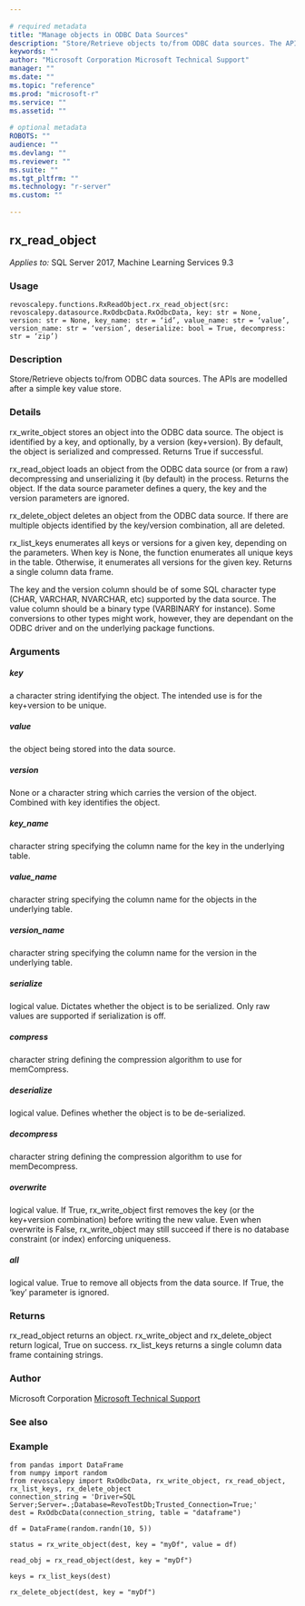 ```yaml
--- 
 
# required metadata 
title: "Manage objects in ODBC Data Sources" 
description: "Store/Retrieve objects to/from ODBC data sources. The APIs are modelled" 
keywords: "" 
author: "Microsoft Corporation Microsoft Technical Support" 
manager: "" 
ms.date: "" 
ms.topic: "reference" 
ms.prod: "microsoft-r" 
ms.service: "" 
ms.assetid: "" 
 
# optional metadata 
ROBOTS: "" 
audience: "" 
ms.devlang: "" 
ms.reviewer: "" 
ms.suite: "" 
ms.tgt_pltfrm: "" 
ms.technology: "r-server" 
ms.custom: "" 
 
---
```


## rx_read_object


*Applies to:* SQL Server 2017, Machine Learning Services 9.3


### Usage



```
revoscalepy.functions.RxReadObject.rx_read_object(src: revoscalepy.datasource.RxOdbcData.RxOdbcData, key: str = None, version: str = None, key_name: str = ‘id’, value_name: str = ‘value’, version_name: str = ‘version’, deserialize: bool = True, decompress: str = ‘zip’)
```




### Description

Store/Retrieve objects to/from ODBC data sources. The APIs are modelled
after a simple key value store.


### Details

rx_write_object stores an object into the ODBC data source. The object
is identified by a key, and optionally, by a version (key+version). By
default, the object is serialized and compressed. Returns True if
successful.

rx_read_object loads an object from the ODBC data source (or from a
raw) decompressing and unserializing it (by default) in the process.
Returns the object. If the data source parameter defines a query, the
key and the version parameters are ignored.

rx_delete_object deletes an object from the ODBC data source. If there
are multiple objects identified by the key/version combination, all are
deleted.

rx_list_keys enumerates all keys or versions for a given key, depending
on the parameters. When key is None, the function enumerates all unique
keys in the table. Otherwise, it enumerates all versions for the given
key. Returns a single column data frame.

The key and the version column should be of some SQL character type
(CHAR, VARCHAR, NVARCHAR, etc) supported by the data source. The value
column should be a binary type (VARBINARY for instance). Some
conversions to other types might work, however, they are dependant on
the ODBC driver and on the underlying package functions.


### Arguments


##### key

a character string identifying the object. The intended use is
for the key+version to be unique.


##### value

the object being stored into the data source.


##### version

None or a character string which carries the version of the
object. Combined with key identifies the object.


##### key_name

character string specifying the column name for the key in
the underlying table.


##### value_name

character string specifying the column name for the
objects in the underlying table.


##### version_name

character string specifying the column name for the
version in the underlying table.


##### serialize

logical value. Dictates whether the object is to be
serialized. Only raw values are supported if serialization is off.


##### compress

character string defining the compression algorithm to use
for memCompress.


##### deserialize

logical value. Defines whether the object is to be
de-serialized.


##### decompress

character string defining the compression algorithm to
use for memDecompress.


##### overwrite

logical value. If True, rx_write_object first removes the
key (or the key+version combination) before writing the new value. Even
when overwrite is False, rx_write_object may still succeed if there is no
database constraint (or index) enforcing uniqueness.


##### all

logical value. True to remove all objects from the data source.
If True, the ‘key’ parameter is ignored.


### Returns

rx_read_object returns an object. rx_write_object and rx_delete_object
return logical, True on success. rx_list_keys returns a single column
data frame containing strings.


### Author

Microsoft Corporation [Microsoft Technical Support](https://go.microsoft.com/fwlink/?LinkID=698556&clcid=0x409.md)


### See also


### Example



```
from pandas import DataFrame
from numpy import random
from revoscalepy import RxOdbcData, rx_write_object, rx_read_object, rx_list_keys, rx_delete_object
connection_string = 'Driver=SQL Server;Server=.;Database=RevoTestDb;Trusted_Connection=True;'
dest = RxOdbcData(connection_string, table = "dataframe")

df = DataFrame(random.randn(10, 5))

status = rx_write_object(dest, key = "myDf", value = df)

read_obj = rx_read_object(dest, key = "myDf")

keys = rx_list_keys(dest)

rx_delete_object(dest, key = "myDf")
```

